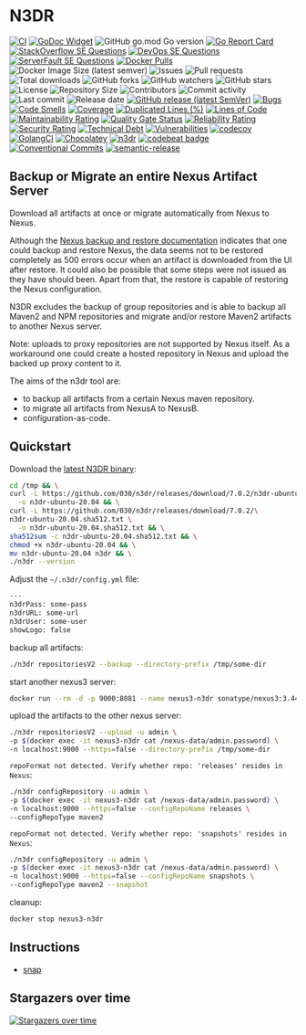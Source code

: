 # N3DR

[![CI](https://github.com/030/n3dr/workflows/Go/badge.svg?event=push)](https://github.com/030/n3dr/actions?query=workflow%3AGo)
[![GoDoc Widget]][godoc]
![GitHub go.mod Go version](https://img.shields.io/github/go-mod/go-version/030/n3dr?logo=go)
[![Go Report Card](https://goreportcard.com/badge/github.com/030/n3dr)](https://goreportcard.com/report/github.com/030/n3dr)
[![StackOverflow SE Questions](https://img.shields.io/stackexchange/stackoverflow/t/n3dr.svg?logo=stackoverflow)](https://stackoverflow.com/tags/n3dr)
[![DevOps SE Questions](https://img.shields.io/stackexchange/devops/t/n3dr.svg?logo=stackexchange)](https://devops.stackexchange.com/tags/n3dr)
[![ServerFault SE Questions](https://img.shields.io/stackexchange/serverfault/t/n3dr.svg?logo=serverfault)](https://serverfault.com/tags/n3dr)
[![Docker Pulls](https://img.shields.io/docker/pulls/utrecht/n3dr?logo=docker&logoColor=white)](https://hub.docker.com/r/utrecht/n3dr)
![Docker Image Size (latest semver)](https://img.shields.io/docker/image-size/utrecht/n3dr?logo=docker&logoColor=white&sort=semver)
![Issues](https://img.shields.io/github/issues-raw/030/n3dr.svg)
![Pull requests](https://img.shields.io/github/issues-pr-raw/030/n3dr.svg)
![Total downloads](https://img.shields.io/github/downloads/030/n3dr/total.svg)
![GitHub forks](https://img.shields.io/github/forks/030/n3dr?label=fork&style=plastic)
![GitHub watchers](https://img.shields.io/github/watchers/030/n3dr?style=plastic)
![GitHub stars](https://img.shields.io/github/stars/030/n3dr?style=plastic)
![License](https://img.shields.io/github/license/030/n3dr.svg)
![Repository Size](https://img.shields.io/github/repo-size/030/n3dr.svg)
![Contributors](https://img.shields.io/github/contributors/030/n3dr.svg)
![Commit activity](https://img.shields.io/github/commit-activity/m/030/n3dr.svg)
![Last commit](https://img.shields.io/github/last-commit/030/n3dr.svg)
![Release date](https://img.shields.io/github/release-date/030/n3dr.svg)
[![GitHub release (latest SemVer)](https://img.shields.io/github/v/release/030/n3dr?logo=github&sort=semver)](https://github.com/030/n3dr/releases/latest)
[![Bugs](https://sonarcloud.io/api/project_badges/measure?project=030_n3dr&metric=bugs)](https://sonarcloud.io/dashboard?id=030_n3dr)
[![Code Smells](https://sonarcloud.io/api/project_badges/measure?project=030_n3dr&metric=code_smells)](https://sonarcloud.io/dashboard?id=030_n3dr)
[![Coverage](https://sonarcloud.io/api/project_badges/measure?project=030_n3dr&metric=coverage)](https://sonarcloud.io/dashboard?id=030_n3dr)
[![Duplicated Lines (%)](https://sonarcloud.io/api/project_badges/measure?project=030_n3dr&metric=duplicated_lines_density)](https://sonarcloud.io/dashboard?id=030_n3dr)
[![Lines of Code](https://sonarcloud.io/api/project_badges/measure?project=030_n3dr&metric=ncloc)](https://sonarcloud.io/dashboard?id=030_n3dr)
[![Maintainability Rating](https://sonarcloud.io/api/project_badges/measure?project=030_n3dr&metric=sqale_rating)](https://sonarcloud.io/dashboard?id=030_n3dr)
[![Quality Gate Status](https://sonarcloud.io/api/project_badges/measure?project=030_n3dr&metric=alert_status)](https://sonarcloud.io/dashboard?id=030_n3dr)
[![Reliability Rating](https://sonarcloud.io/api/project_badges/measure?project=030_n3dr&metric=reliability_rating)](https://sonarcloud.io/dashboard?id=030_n3dr)
[![Security Rating](https://sonarcloud.io/api/project_badges/measure?project=030_n3dr&metric=security_rating)](https://sonarcloud.io/dashboard?id=030_n3dr)
[![Technical Debt](https://sonarcloud.io/api/project_badges/measure?project=030_n3dr&metric=sqale_index)](https://sonarcloud.io/dashboard?id=030_n3dr)
[![Vulnerabilities](https://sonarcloud.io/api/project_badges/measure?project=030_n3dr&metric=vulnerabilities)](https://sonarcloud.io/dashboard?id=030_n3dr)
[![codecov](https://codecov.io/gh/030/n3dr/branch/main/graph/badge.svg)](https://codecov.io/gh/030/n3dr)
[![GolangCI](https://golangci.com/badges/github.com/golangci/golangci-web.svg)](https://golangci.com/r/github.com/030/n3dr)
[![Chocolatey](https://img.shields.io/chocolatey/dt/n3dr)](https://chocolatey.org/packages/n3dr)
[![n3dr](https://snapcraft.io//n3dr/badge.svg)](https://snapcraft.io/n3dr)
[![codebeat badge](https://codebeat.co/badges/f4aa5086-a4d5-41cd-893a-5da816ee9107)](https://codebeat.co/projects/github-com-030-n3dr-main)
[![Conventional Commits](https://img.shields.io/badge/Conventional%20Commits-1.0.0-%23FE5196?logo=conventionalcommits&logoColor=white)](https://conventionalcommits.org)
[![semantic-release](https://img.shields.io/badge/%20%20%F0%9F%93%A6%F0%9F%9A%80-semantic--release-e10079.svg)](https://github.com/semantic-release/semantic-release)

[godoc]: https://godoc.org/github.com/030/n3dr
[godoc widget]: https://godoc.org/github.com/030/n3dr?status.svg

## Backup or Migrate an entire Nexus Artifact Server

Download all artifacts at once or migrate automatically from Nexus to Nexus.

Although the [Nexus backup and restore documentation](https://help.sonatype.com/repomanager3/backup-and-restore)
indicates that one could backup and restore Nexus, the data seems not to be
restored completely as 500 errors occur when an artifact is downloaded from the
UI after restore. It could also be possible that some steps were not issued as
they have should been. Apart from that, the restore is capable of restoring the
Nexus configuration.

N3DR excludes the backup of group repositories and is able to backup all Maven2
and NPM repositories and migrate and/or restore Maven2 artifacts to another
Nexus server.

Note: uploads to proxy repositories are not supported by Nexus itself. As a
workaround one could create a hosted repository in Nexus and upload the backed
up proxy content to it.

The aims of the n3dr tool are:

- to backup all artifacts from a certain Nexus maven repository.
- to migrate all artifacts from NexusA to NexusB.
- configuration-as-code.

## Quickstart

Download the [latest N3DR binary](https://github.com/030/n3dr/releases/tag/7.0.2):

```bash
cd /tmp && \
curl -L https://github.com/030/n3dr/releases/download/7.0.2/n3dr-ubuntu-20.04 \
  -o n3dr-ubuntu-20.04 && \
curl -L https://github.com/030/n3dr/releases/download/7.0.2/\
n3dr-ubuntu-20.04.sha512.txt \
  -o n3dr-ubuntu-20.04.sha512.txt && \
sha512sum -c n3dr-ubuntu-20.04.sha512.txt && \
chmod +x n3dr-ubuntu-20.04 && \
mv n3dr-ubuntu-20.04 n3dr && \
./n3dr --version
```

Adjust the `~/.n3dr/config.yml` file:

```bash
---
n3drPass: some-pass
n3drURL: some-url
n3drUser: some-user
showLogo: false
```

backup all artifacts:

```bash
./n3dr repositoriesV2 --backup --directory-prefix /tmp/some-dir
```

start another nexus3 server:

```bash
docker run --rm -d -p 9000:8081 --name nexus3-n3dr sonatype/nexus3:3.44.0
```

upload the artifacts to the other nexus server:

```bash
./n3dr repositoriesV2 --upload -u admin \
-p $(docker exec -it nexus3-n3dr cat /nexus-data/admin.password) \
-n localhost:9000 --https=false --directory-prefix /tmp/some-dir
```

`repoFormat not detected. Verify whether repo: 'releases' resides in Nexus`:

```bash
./n3dr configRepository -u admin \
-p $(docker exec -it nexus3-n3dr cat /nexus-data/admin.password) \
-n localhost:9000 --https=false --configRepoName releases \
--configRepoType maven2
```

`repoFormat not detected. Verify whether repo: 'snapshots' resides in Nexus`:

```bash
./n3dr configRepository -u admin \
-p $(docker exec -it nexus3-n3dr cat /nexus-data/admin.password) \
-n localhost:9000 --https=false --configRepoName snapshots \
--configRepoType maven2 --snapshot
```

cleanup:

```bash
docker stop nexus3-n3dr
```

## Instructions

- [snap](./docs/instructions/snap.md)

## Stargazers over time

[![Stargazers over time](https://starchart.cc/030/n3dr.svg)](https://starchart.cc/030/n3dr)
